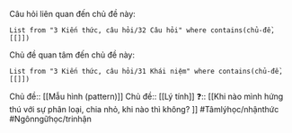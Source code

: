 Câu hỏi liên quan đến chủ đề này:
```dataview
List from "3 Kiến thức, câu hỏi/32 Câu hỏi" where contains(chủ-đề,[[]]) 
```

Chủ đề quan tâm đến chủ đề này:
```dataview
List from "3 Kiến thức, câu hỏi/31 Khái niệm" where contains(chủ-đề,[[]]) 
```
Chủ đề:: [[Mẫu hình (pattern)]]
Chủ đề:: [[Lý tính]]
❓:: [[Khi nào mình hứng thú với sự phân loại, chia nhỏ, khi nào thì không? ]]
#Tâmlýhọc/nhậnthức #Ngônngữhọc/trinhận 